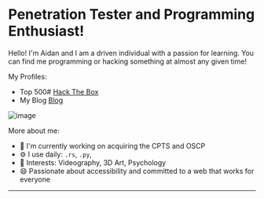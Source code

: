 # Penetration Tester and Programming Enthusiast!

Hello! I'm Aidan and I am a driven individual with a passion for learning. You can find me programming or hacking something at almost any given time! 

My Profiles:
- Top 500# [Hack The Box](https://app.hackthebox.com/profile/1583364)
- My Blog [Blog](kickeddroid.github.io)

![image](https://github.com/KickedDroid/KickedDroid/assets/24928676/4a27002c-76a9-4512-9eee-b6dd06884453)

More about me:
- 🏢 I'm currently working on acquiring the CPTS and OSCP
- ⚙️ I use daily: `.rs`, `.py`, 
- 💜 Interests: Videography, 3D Art, Psychology
- 😄 Passionate about accessibility and committed to a web that works for everyone

---
